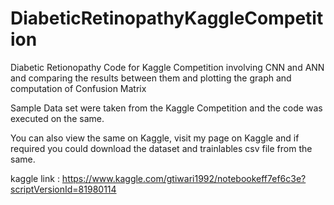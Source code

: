 # DiabeticRetinopathyKaggleCompetition
Diabetic Retionopathy Code for Kaggle Competition involving CNN and ANN and comparing the results between them and plotting the graph and computation of Confusion Matrix

Sample Data set were taken from the Kaggle Competition and the code was executed on the same.

You can also view the same on Kaggle, visit my page on Kaggle and if required you could download the dataset and trainlables csv file from the same.

kaggle link : https://www.kaggle.com/gtiwari1992/notebookeff7ef6c3e?scriptVersionId=81980114
